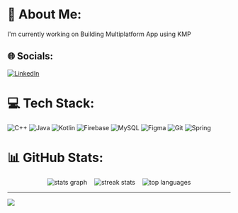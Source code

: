 # 💫 About Me:
I'm currently working on Building Multiplatform App using KMP


## 🌐 Socials:
[![LinkedIn](https://img.shields.io/badge/LinkedIn-%230077B5.svg?logo=linkedin&logoColor=white)](https://linkedin.com/in//omusula/) 

# 💻 Tech Stack:
![C++](https://img.shields.io/badge/c++-%2300599C.svg?style=for-the-badge&logo=c%2B%2B&logoColor=white) ![Java](https://img.shields.io/badge/java-%23ED8B00.svg?style=for-the-badge&logo=openjdk&logoColor=white) ![Kotlin](https://img.shields.io/badge/kotlin-%237F52FF.svg?style=for-the-badge&logo=kotlin&logoColor=white) ![Firebase](https://img.shields.io/badge/firebase-%23039BE5.svg?style=for-the-badge&logo=firebase) ![MySQL](https://img.shields.io/badge/mysql-4479A1.svg?style=for-the-badge&logo=mysql&logoColor=white) ![Figma](https://img.shields.io/badge/figma-%23F24E1E.svg?style=for-the-badge&logo=figma&logoColor=white) ![Git](https://img.shields.io/badge/git-%23F05033.svg?style=for-the-badge&logo=git&logoColor=white) ![Spring](https://img.shields.io/badge/spring-%236DB33F.svg?style=for-the-badge&logo=spring&logoColor=white)
# 📊 GitHub Stats:
<div style="display: flex; flex-wrap: wrap; gap: 1rem; justify-content: center;">
  <img src="https://github-readme-stats.vercel.app/api?username=Steve-omush&hide_title=false&hide_rank=false&show_icons=true&include_all_commits=true&count_private=true&disable_animations=false&theme=dark&locale=en&hide_border=false" alt="stats graph" />
  
  <img src="https://nirzak-streak-stats.vercel.app/?user=Steve-omush&theme=dark&hide_border=false" alt="streak stats" />
  
  <img src="https://github-readme-stats.vercel.app/api/top-langs/?username=Steve-omush&theme=dark&hide_border=false&include_all_commits=true&count_private=true&layout=compact" alt="top languages" />
</div>



---
[![](https://visitcount.itsvg.in/api?id=Steve-omush&icon=0&color=0)](https://visitcount.itsvg.in)

<!-- Proudly created with GPRM ( https://gprm.itsvg.in ) -->
